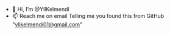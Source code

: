 - 👋 Hi, I’m @YllKelmendi
- 📫 Reach me on email Telling me you found this from GitHub "yllkelmendi01@gmail.com"
